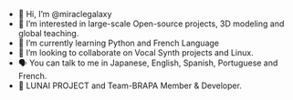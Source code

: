 - 👋 Hi, I’m @miraclegalaxy
- 👀 I’m interested in large-scale Open-source projects, 3D modeling and global teaching.
- 🌱 I’m currently learning Python and French Language
- 💞️ I’m looking to collaborate on Vocal Synth projects and Linux.
- 🗣 You can talk to me in Japanese, English, Spanish, Portuguese and French.
- 🎈 LUNAI PROJECT and Team-BRAPA Member & Developer.

<!---
miraclegalaxy/miraclegalaxy is a ✨ special ✨ repository because its `README.md` (this file) appears on your GitHub profile.
You can click the Preview link to take a look at your changes.
--->
